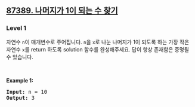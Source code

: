 <h2><a href="https://school.programmers.co.kr/learn/courses/30/lessons/87389">87389. 나머지가 1이 되는 수 찾기</a></h2><h3>Level 1</h3>

자연수 `n`이 매개변수로 주어집니다. `n`을 `x`로 나눈 나머지가 1이 되도록 하는 가장 작은 자연수 `x`를 return 하도록 solution 함수를 완성해주세요. 답이 항상 존재함은 증명될 수 있습니다.
<p>&nbsp;</p>
<p><strong class="example">Example 1:</strong></p>
<pre><strong>Input:</strong> n = 10
<strong>Output:</strong> 3</pre>